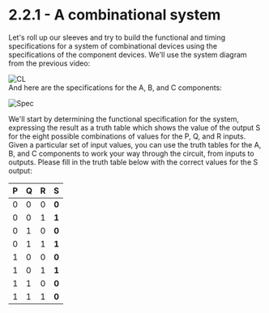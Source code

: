# 2.2.1 - A combinational system
Let's roll up our sleeves and try to build the functional and timing specifications for a system of combinational devices using the specifications of the component devices. We'll use the system diagram from the previous video:

![CL](CombinationalSystem.png)  
And here are the specifications for the A, B, and C components:  

![Spec](Specifications.png)  

We'll start by determining the functional specification for the system, expressing the result as a truth table which shows the value of the output S for the eight possible combinations of values for the P, Q, and R inputs. Given a particular set of input values, you can use the truth tables for the A, B, and C components to work your way through the circuit, from inputs to outputs. Please fill in the truth table below with the correct values for the S output:  

|P|Q|R|  S  |
|-|-|-|----:|
|0|0|0|**0**|
|0|0|1|**1**|
|0|1|0|**0**|
|0|1|1|**1**|
|1|0|0|**0**|
|1|0|1|**1**|
|1|1|0|**0**|
|1|1|1|**0**|